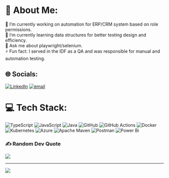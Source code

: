 # 💫 About Me:
🔭 I’m currently working on automation for ERP/CRM system based on role permissions.<br>🌱 I’m currently learning data structures for better testing design and efficiency.<br>💬 Ask me about playwright/selenium.<br>⚡ Fun fact: I served in the IDF as a QA and was responsible for manual and automation testing.<br>


## 🌐 Socials:
[![LinkedIn](https://img.shields.io/badge/LinkedIn-%230077B5.svg?logo=linkedin&logoColor=white)](https://linkedin.com/in/https://www.linkedin.com/in/ilan-vaizman-1a7b03288/) [![email](https://img.shields.io/badge/Email-D14836?logo=gmail&logoColor=white)](mailto:ilan.v2703@gmail.com) 

# 💻 Tech Stack:
![TypeScript](https://img.shields.io/badge/typescript-%23007ACC.svg?style=for-the-badge&logo=typescript&logoColor=white) ![JavaScript](https://img.shields.io/badge/javascript-%23323330.svg?style=for-the-badge&logo=javascript&logoColor=%23F7DF1E) ![Java](https://img.shields.io/badge/java-%23ED8B00.svg?style=for-the-badge&logo=openjdk&logoColor=white) ![GitHub](https://img.shields.io/badge/github-%23121011.svg?style=for-the-badge&logo=github&logoColor=white) ![GitHub Actions](https://img.shields.io/badge/github%20actions-%232671E5.svg?style=for-the-badge&logo=githubactions&logoColor=white) ![Docker](https://img.shields.io/badge/docker-%230db7ed.svg?style=for-the-badge&logo=docker&logoColor=white) ![Kubernetes](https://img.shields.io/badge/kubernetes-%23326ce5.svg?style=for-the-badge&logo=kubernetes&logoColor=white) ![Azure](https://img.shields.io/badge/azure-%230072C6.svg?style=for-the-badge&logo=microsoftazure&logoColor=white) ![Apache Maven](https://img.shields.io/badge/Apache%20Maven-C71A36?style=for-the-badge&logo=Apache%20Maven&logoColor=white) ![Postman](https://img.shields.io/badge/Postman-FF6C37?style=for-the-badge&logo=postman&logoColor=white) ![Power Bi](https://img.shields.io/badge/power_bi-F2C811?style=for-the-badge&logo=powerbi&logoColor=black)
<!-- # 📊 GitHub Stats:
![](https://github-readme-stats.vercel.app/api?username=IlanVaizman&theme=dark&hide_border=false&include_all_commits=false&count_private=true)<br/>
![](https://github-readme-streak-stats.herokuapp.com/?user=IlanVaizman&theme=dark&hide_border=false)<br/>
![](https://github-readme-stats.vercel.app/api/top-langs/?username=IlanVaizman&theme=dark&hide_border=false&include_all_commits=false&count_private=true&layout=compact) -->

### ✍️ Random Dev Quote
![](https://quotes-github-readme.vercel.app/api?type=horizontal&theme=radical)

---
[![](https://visitcount.itsvg.in/api?id=IlanVaizman&icon=0&color=0)](https://visitcount.itsvg.in)

<!-- Proudly created with GPRM ( https://gprm.itsvg.in ) -->